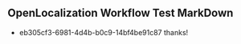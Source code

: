 ## OpenLocalization Workflow Test MarkDown
* eb305cf3-6981-4d4b-b0c9-14bf4be91c87 thanks!

<!--HONumber=Jul16_HO2-->



